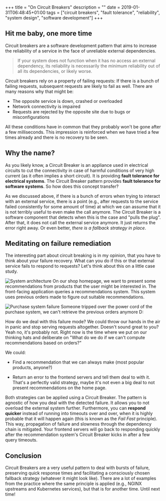 +++
title = "On Circuit Breakers"
description = ""
date = 2019-01-31T06:48:45+01:00
tags = ["circuit breakers", "fault tolerance", "reliability", "system design", "software development"]
+++

## Hit me baby, one more time
Circuit breakers are a software development pattern that aims to increase the reliability of a service in the face of unreliable external dependencies.

> If your system does not function when it has no access an external dependency, its reliability is necessarily the minimum reliability out of all its dependencies, or likely worse.

Circuit breakers rely on a property of failing requests: If there is a bunch of failing requests, subsequent requests are likely to fail as well. There are many reasons why that might be:

- The opposite service is down, crashed or overloaded
- Network connectivity is impaired
- Requests are rejected by the opposite site due to bugs or misconfigurations

All these conditions have in common that they probably won't be gone after a few milliseconds.
This impression is reinforced when we have tried a few times already and there is no recovery to be seen.

## Why the name?
As you likely know, a Circuit Breaker is an appliance used in electrical circuits to cut the connectivity in case of harmful conditions of very high current (as it often implies a short circuit).
It is providing **fault tolerance for electrical systems**. The Circuit Breaker pattern provides **fault tolerance for software systems**. So how does this concept transfer?

As we discussed above, if there is a bunch of errors when trying to interact with an external service, there is a point (e.g., after requests to the service failed consistently for some amount of time) at which we can assume that it is not terribly useful to even make the call anymore.
The Circuit Breaker is a software component that detects when this is the case and "pulls the plug". After that, it does not call the external service anymore. It just returns the error right away. Or even better, *there is a fallback strategy in place*.

## Meditating on failure remediation
The interesting part about circuit breaking is in my opinion, that you have to think about your failure recovery. What can you do if this or that external service fails to respond to requests?
Let's think about this on a little case study.

![System architecture](/assets/img/circuitbreakers/system.png)
On our shop homepage, we want to present some recommendations from products that the user might be interested in. The front-facing application queries a recommendations system. This system uses previous orders made to figure out suitable recommendations.

![Purchase system failure](/assets/img/circuitbreakers/purchasefailure.png)
Someone tripped over the power cord of the purchase system, we can't retrieve the previous orders anymore D:

How do we deal with this failure mode? We could throw our hands in the air in panic and stop serving requests altogether. Doesn't sound great to you? Yeah no, it's probably not.
Right now is the time where we put on our thinking hats and deliberate on "What do we do if we can't compute recommendations based on orders?"

We could:

- Find a recommendation that we can always make (most popular products, anyone?)

- Return an error to the frontend servers and tell them deal to with it. That's a perfectly valid strategy, maybe it's not even a big deal to not present recommendations on the home page.

Both strategies can be applied using a Circuit Breaker. The pattern is agnostic of how you deal with the detected failure. It allows you to not overload the external system further. Furthermore, you can **respond quicker** instead of running into timeouts over and over, when it is highly probable that it will happen again (this is known as the *Fail Fast* principle). This way, propagation of failure and slowness through the dependency chain is mitigated. Your frontend servers will go back to responding quickly after the recommendation system's Circuit Breaker kicks in after a few query timeouts.


## Conclusion
Circuit Breakers are a very useful pattern to deal with bursts of failure, preserving quick response times and facilitating a consciously chosen fallback strategy (whatever it might look like).
There are a lot of examples from the practice where the same principle is applied (e.g., NGINX upstreams and Kubernetes services), but that is for another time. Until next time!
